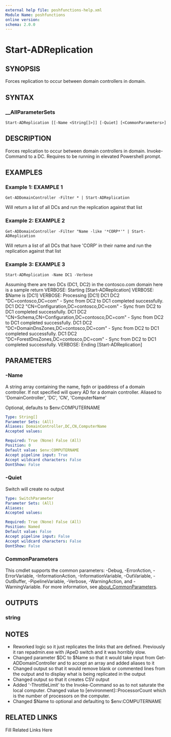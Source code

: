 ```yaml
---
external help file: poshfunctions-help.xml
Module Name: poshfunctions
online version: 
schema: 2.0.0
---
```


# Start-ADReplication

## SYNOPSIS

Forces replication to occur between domain controllers in domain.

## SYNTAX

### __AllParameterSets

```
Start-ADReplication [[-Name <String[]>]] [-Quiet] [<CommonParameters>]
```

## DESCRIPTION

Forces replication to occur between domain controllers in domain.
Invoke-Command to a DC.
Requires to be running in elevated Powershell prompt.


## EXAMPLES

### Example 1: EXAMPLE 1

```
Get-ADDomainController -Filter * | Start-ADReplication
```

Will return a list of all DCs and run the replication against that list





### Example 2: EXAMPLE 2

```
Get-ADDomainController -Filter "Name -like '*CORP*'" | Start-ADReplication
```

Will return a list of all DCs that have 'CORP' in their name and run the replication against that list





### Example 3: EXAMPLE 3

```
Start-ADReplication -Name DC1 -Verbose
```

Assuming there are two DCs (DC1, DC2) in the contosco.com domain here is a sample return
VERBOSE: Starting [Start-ADReplication]
VERBOSE: $Name is [DC1]
VERBOSE: Processing [DC1]
DC1 DC2 "DC=contosco,DC=com" - Sync from DC2 to DC1 completed successfully.
DC1 DC2 "CN=Configuration,DC=contosco,DC=com" - Sync from DC2 to DC1 completed successfully.
DC1 DC2 "CN=Schema,CN=Configuration,DC=contosco,DC=com" - Sync from DC2 to DC1 completed successfully.
DC1 DC2 "DC=DomainDnsZones,DC=contosco,DC=com" - Sync from DC2 to DC1 completed successfully.
DC1 DC2 "DC=ForestDnsZones,DC=contosco,DC=com" - Sync from DC2 to DC1 completed successfully.
VERBOSE: Ending [Start-ADReplication]






## PARAMETERS

### -Name

A string array containing the name, fqdn or ipaddress of a domain controller.
If not specified will query AD for a domain controller.
Aliased to 'DomainController', 'DC', 'CN', 'ComputerName'

Optional, defaults to $env:COMPUTERNAME

```yaml
Type: String[]
Parameter Sets: (All)
Aliases: DomainController,DC,CN,ComputerName
Accepted values: 

Required: True (None) False (All)
Position: 0
Default value: $env:COMPUTERNAME
Accept pipeline input: True
Accept wildcard characters: False
DontShow: False
```

### -Quiet

Switch will create no output

```yaml
Type: SwitchParameter
Parameter Sets: (All)
Aliases: 
Accepted values: 

Required: True (None) False (All)
Position: Named
Default value: False
Accept pipeline input: False
Accept wildcard characters: False
DontShow: False
```


### CommonParameters

This cmdlet supports the common parameters: -Debug, -ErrorAction, -ErrorVariable, -InformationAction, -InformationVariable, -OutVariable, -OutBuffer, -PipelineVariable, -Verbose, -WarningAction, and -WarningVariable. For more information, see [about_CommonParameters](http://go.microsoft.com/fwlink/?LinkID=113216).

## OUTPUTS

### string



## NOTES

* Reworked logic so it just replicates the links that are defined.
Previously it ran repadmin.exe with /ApeD switch
  and it was horribly slow.
* Changed parameter $DC to $Name so that it would take input from Get-ADDomainController and to accept an array and
  added aliases to it
* Changed output so that it would remove blank or commented lines from the output and to display what is being
  replicated in the output
* Changed output so that it creates CSV output
* Added '-ThrottleLimit' to the Invoke-Command so as to not saturate the local computer.
Changed value to
  [environment]::ProcessorCount which is the number of processors on the computer.
* Changed $Name to optional and defaulting to $env:COMPUTERNAME


## RELATED LINKS

Fill Related Links Here

